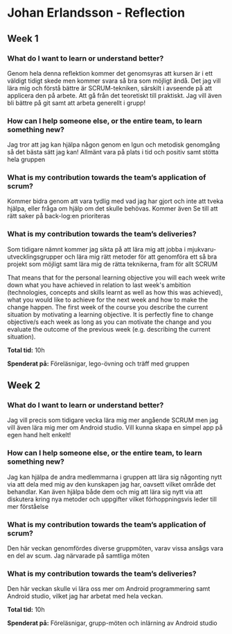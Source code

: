 # Johan Erlandsson - Reflection

## Week 1

### What do I want to learn or understand better?
Genom hela denna reflektion kommer det genomsyras att kursen är i ett väldigt tidigt skede men kommer svara så bra som möjligt ändå.
Det jag vill lära mig och förstå bättre är SCRUM-tekniken, särskilt i avseende på att applicera den på arbete. Att gå från det teoretiskt
till praktiskt. Jag vill även bli bättre på git samt att arbeta generellt i grupp!

### How can I help someone else, or the entire team, to learn something new?
Jag tror att jag kan hjälpa någon genom en lgun och metodisk genomgång så det bästa sätt jag kan! Allmänt vara på plats i tid och positiv
samt stötta hela gruppen

### What is my contribution towards the team’s application of scrum?
Kommer bidra genom att vara tydlig med vad jag har gjort och inte att tveka hjälpa, eller fråga om hjälp om det skulle behövas. Kommer även
Se till att rätt saker på back-log:en prioriteras

### What is my contribution towards the team’s deliveries?
Som tidigare nämnt kommer jag sikta på att lära mig att jobba i mjukvaru-utvecklingsgrupper och lära mig rätt metoder för att genomföra ett
så bra projekt som möjligt samt lära mig de rätta teknikerna, fram för allt SCRUM

That means that for the personal learning objective you will each week write down what you have achieved in relation to last week's ambition (technologies, concepts and skills learnt as well as how this was achieved), what you would like to achieve for the next week and how to make the change happen. The first week of the course you describe the current situation by motivating a learning objective. It is perfectly fine to change objective/s each week as long as you can motivate the change and you evaluate the outcome of the previous week (e.g. describing the current situation).

**Total tid:** 10h

**Spenderat på:** Föreläsnigar, lego-övning och träff med gruppen

## Week 2

### What do I want to learn or understand better?

Jag vill precis som tidigare vecka lära mig mer angående SCRUM men jag vill även lära mig mer om Android studio. Vill kunna skapa en simpel app på egen hand helt enkelt!

### How can I help someone else, or the entire team, to learn something new?
Jag kan hjälpa de andra medlemmarna i gruppen att lära sig någonting nytt via att dela med mig av den kunskapen jag har, oavsett vilket område det behandlar. Kan även hjälpa både dem och mig att lära sig nytt via att diskutera kring nya metoder och uppgifter vilket förhoppningsvis leder till mer förståelse

### What is my contribution towards the team’s application of scrum?
Den här veckan genomfördes diverse gruppmöten, varav vissa ansågs vara en del av scum. Jag närvarade på samtliga möten 

### What is my contribution towards the team’s deliveries?
Den här veckan skulle vi lära oss mer om Android programmering samt Android studio, vilket jag har arbetat med hela veckan.


**Total tid:** 10h

**Spenderat på:** Föreläsnigar, grupp-möten och inlärning av Android studio


